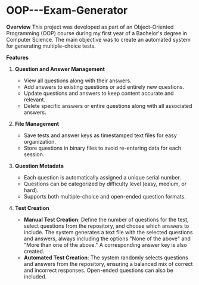 # OOP---Exam-Generator

**Overview**
This project was developed as part of an Object-Oriented Programming (OOP) course during my first year of a Bachelor's degree in Computer Science. The main objective was to create an automated system for generating multiple-choice tests.

**Features**

1. **Question and Answer Management**
   - View all questions along with their answers.
   - Add answers to existing questions or add entirely new questions.
   - Update questions and answers to keep content accurate and relevant.
   - Delete specific answers or entire questions along with all associated answers.

2. **File Management**
   - Save tests and answer keys as timestamped text files for easy organization.
   - Store questions in binary files to avoid re-entering data for each session.

3. **Question Metadata**
   - Each question is automatically assigned a unique serial number.
   - Questions can be categorized by difficulty level (easy, medium, or hard).
   - Supports both multiple-choice and open-ended question formats.

4. **Test Creation**
   - **Manual Test Creation**: Define the number of questions for the test, select questions from the repository, and choose which answers to include. The system generates a text file with the selected questions and answers, always including the options "None of the above" and "More than one of the above." A corresponding answer key is also created.
   - **Automated Test Creation**: The system randomly selects questions and answers from the repository, ensuring a balanced mix of correct and incorrect responses. Open-ended questions can also be included.
